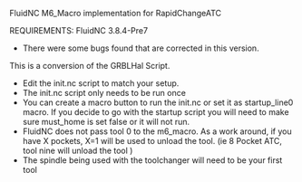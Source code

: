 FluidNC M6_Macro implementation for RapidChangeATC

REQUIREMENTS: FluidNC 3.8.4-Pre7
- There were some bugs found that are corrected in this version.

This is a conversion of the GRBLHal Script.  

- Edit the init.nc script to match your setup. 
- The init.nc script only needs to be run once
- You can create a macro button to run the init.nc or set it as startup_line0 macro. If you decide to go with the startup script you will need to make sure must_home is set false or it will not run.
- FluidNC does not pass tool 0 to the m6_macro.  As a work around, if you have X pockets, X=1 will be used to unload the tool. (ie 8 Pocket ATC, tool nine will unload the tool )
- The spindle being used with the toolchanger will need to be your first tool
